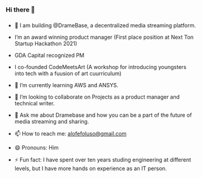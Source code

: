 ### Hi there 👋

###




- 🔭 I am building @DrameBase, a decentralized media streaming platform.

- I’m an award winning product manager (First place position at Next Ton Startup Hackathon 2021)
-  GDA Capital recognized PM
-  I co-founded CodeMeetsArt (A workshop for introducing youngsters into tech with a fuusion of art cuurriculum)

- 🌱 I’m currently learning AWS and ANSYS.

- 👯 I’m looking to collaborate on Projects as a product manager and technical writer.
 
- 💬 Ask me about Dramebase and how you can be a part of the future of media streaming and sharing.
- 📫 How to reach me: alofefoluso@gmail.com
- 😄 Pronouns: Him
- ⚡ Fun fact: I have spent over ten years studing engineering at different levels, but I have more hands on experience as an IT person.

